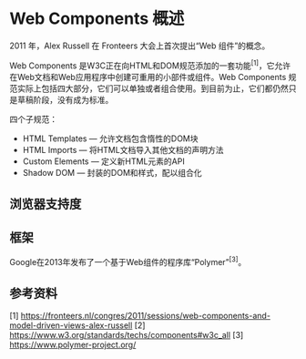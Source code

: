 # Web Components 概述

2011 年，Alex Russell 在 Fronteers 大会上首次提出“Web 组件”的概念。

Web Components 是W3C正在向HTML和DOM规范添加的一套功能<sup>[1]</sup>，它允许在Web文档和Web应用程序中创建可重用的小部件或组件。Web Components 规范实际上包括四大部分，它们可以单独或者组合使用。到目前为止，它们都仍然只是草稿阶段，没有成为标准。

四个子规范：

+ HTML Templates   —  允许文档包含惰性的DOM块
+ HTML Imports     —  将HTML文档导入其他文档的声明方法
+ Custom Elements  —  定义新HTML元素的API
+ Shadow DOM       —  封装的DOM和样式，配以组合化

## 浏览器支持度



## 框架

Google在2013年发布了一个基于Web组件的程序库“Polymer”<sup>[3]</sup>。

## 参考资料

[1] https://fronteers.nl/congres/2011/sessions/web-components-and-model-driven-views-alex-russell
[2] https://www.w3.org/standards/techs/components#w3c_all
[3] https://www.polymer-project.org/